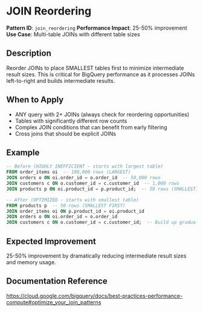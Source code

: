 # JOIN Reordering

**Pattern ID**: `join_reordering`
**Performance Impact**: 25-50% improvement
**Use Case**: Multi-table JOINs with different table sizes

## Description
Reorder JOINs to place SMALLEST tables first to minimize intermediate result sizes. This is critical for BigQuery performance as it processes JOINs left-to-right and builds intermediate results.

## When to Apply
- ANY query with 2+ JOINs (always check for reordering opportunities)
- Tables with significantly different row counts
- Complex JOIN conditions that can benefit from early filtering
- Cross joins that should be explicit JOINs

## Example
```sql
-- Before (HIGHLY INEFFICIENT - starts with largest table)
FROM order_items oi  -- 100,000 rows (LARGEST)
JOIN orders o ON oi.order_id = o.order_id  -- 50,000 rows
JOIN customers c ON o.customer_id = c.customer_id  -- 1,000 rows
JOIN products p ON oi.product_id = p.product_id;  -- 50 rows (SMALLEST)

-- After (OPTIMIZED - starts with smallest table)
FROM products p  -- 50 rows (SMALLEST FIRST)
JOIN order_items oi ON p.product_id = oi.product_id
JOIN orders o ON oi.order_id = o.order_id  
JOIN customers c ON o.customer_id = c.customer_id;  -- Build up gradually
```

## Expected Improvement
25-50% improvement by dramatically reducing intermediate result sizes and memory usage.

## Documentation Reference
https://cloud.google.com/bigquery/docs/best-practices-performance-compute#optimize_your_join_patterns